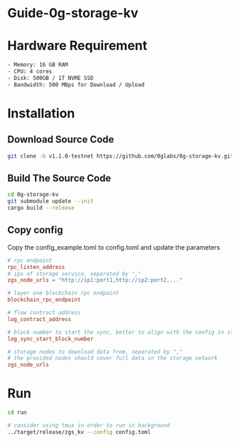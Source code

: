 # Guide-0g-storage-kv

# Hardware Requirement
```bash
- Memory: 16 GB RAM
- CPU: 4 cores
- Disk: 500GB / 1T NVME SSD
- Bandwidth: 500 MBps for Download / Upload
```

# Installation
## Download Source Code
```bash
git clone -b v1.1.0-testnet https://github.com/0glabs/0g-storage-kv.git
```

## Build The Source Code
```bash
cd 0g-storage-kv
git submodule update --init
cargo build --release
```

## Copy config
Copy the config_example.toml to config.toml and update the parameters
```toml
# rpc endpoint
rpc_listen_address
# ips of storage service, separated by ","
zgs_node_urls = "http://ip1:port1,http://ip2:port2,..."

# layer one blockchain rpc endpoint
blockchain_rpc_endpoint

# flow contract address
log_contract_address

# block number to start the sync, better to align with the config in storage service
log_sync_start_block_number

# storage nodes to download data from, separated by ","
# the provided nodes should cover full data in the storage network
zgs_node_urls
```

# Run
```bash
cd run

# consider using tmux in order to run in background
../target/release/zgs_kv --config config.toml
```
